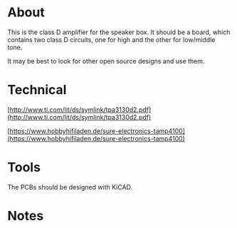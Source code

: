 # About
This is the class D amplifier for the speaker box.
It should be a board, which contains two class D
circuits, one for high and the other for low/middle tone.

It may be best to look for other open source
designs and use them.


# Technical
[http://www.ti.com/lit/ds/symlink/tpa3130d2.pdf](http://www.ti.com/lit/ds/symlink/tpa3130d2.pdf)

[https://www.hobbyhifiladen.de/sure-electronics-tamp4100](https://www.hobbyhifiladen.de/sure-electronics-tamp4100)



# Tools
The PCBs should be designed with KiCAD.


# Notes
